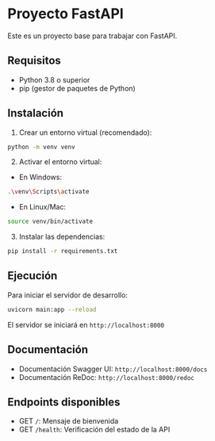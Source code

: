 # Proyecto FastAPI

Este es un proyecto base para trabajar con FastAPI.

## Requisitos

- Python 3.8 o superior
- pip (gestor de paquetes de Python)

## Instalación

1. Crear un entorno virtual (recomendado):
```bash
python -m venv venv
```

2. Activar el entorno virtual:
- En Windows:
```bash
.\venv\Scripts\activate
```
- En Linux/Mac:
```bash
source venv/bin/activate
```

3. Instalar las dependencias:
```bash
pip install -r requirements.txt
```

## Ejecución

Para iniciar el servidor de desarrollo:
```bash
uvicorn main:app --reload
```

El servidor se iniciará en `http://localhost:8000`

## Documentación

- Documentación Swagger UI: `http://localhost:8000/docs`
- Documentación ReDoc: `http://localhost:8000/redoc`

## Endpoints disponibles

- GET `/`: Mensaje de bienvenida
- GET `/health`: Verificación del estado de la API 